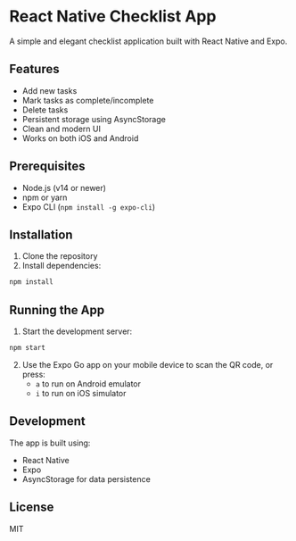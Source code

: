 # React Native Checklist App

A simple and elegant checklist application built with React Native and Expo.

## Features

- Add new tasks
- Mark tasks as complete/incomplete
- Delete tasks
- Persistent storage using AsyncStorage
- Clean and modern UI
- Works on both iOS and Android

## Prerequisites

- Node.js (v14 or newer)
- npm or yarn
- Expo CLI (`npm install -g expo-cli`)

## Installation

1. Clone the repository
2. Install dependencies:
```bash
npm install
```

## Running the App

1. Start the development server:
```bash
npm start
```

2. Use the Expo Go app on your mobile device to scan the QR code, or press:
   - `a` to run on Android emulator
   - `i` to run on iOS simulator

## Development

The app is built using:
- React Native
- Expo
- AsyncStorage for data persistence

## License

MIT 